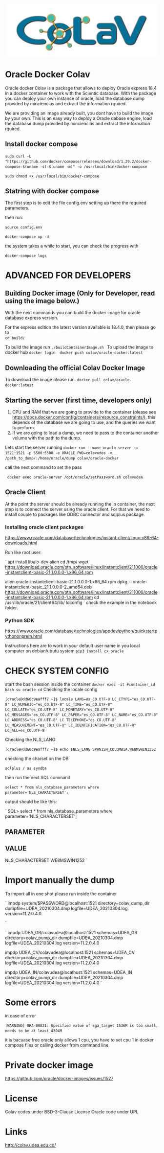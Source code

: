 <center><img src="https://raw.githubusercontent.com/colav/colav.github.io/master/img/Logo.png"/></center>


# Oracle Docker Colav
Oracle docker Colav is a package that allows to deploy Oracle express 18.4 in a docker container to work with the Scientic database.
With the package you can deploy your own instance of oracle, load the database dump provided by minciencias and extract the information rquired.

We are providing an image already built, you dont have to build the image by your own.
This is an easy way to deploy a Oracle dabase engine, load the database dump provided by minciencias and extract the information rquired.

## Install docker compose

`
sudo curl -L "https://github.com/docker/compose/releases/download/1.29.2/docker-compose-$(uname -s)-$(uname -m)" -o /usr/local/bin/docker-compose
`

`
sudo chmod +x /usr/local/bin/docker-compose
`

## Statring with docker compose
The first step is to edit the file config.env setting up there the required parameters.

then run:

`
source config.env
`

`
docker-compose up -d 
`

the system takes a while to start, you can check the progress with

`
docker-compose logs 
`

# ADVANCED FOR DEVELOPERS

## Building Docker image (Only for Developer, read using the image below.)

With the  next commands you can build the docker image for oracle database express version.

For the express edition the latest version available is 18.4.0, then please go to  
`
cd build/
`

To build the image run
`
./buildContainerImage.sh 
`
To upload the image to docker hub
`
docker login 
docker push colav/oracle-docker:latest
`




## Downloading the official Colav Docker Image
To download the image please run.
`
docker pull colav/oracle-docker:latest
`

## Starting the server (first time, developers only)

1) CPU and RAM that we are going to provide to the container (please see https://docs.docker.com/config/containers/resource_constraints/), this depends of the database we are going to use, and the queries we want to perform.
2) If we are going to load a dump, we need to pass to the container another volume with the path to the dump.

Lets start the server running 
`
docker run --name oracle-server -p 1521:1521 -p 5500:5500 -e ORACLE_PWD=colavudea -v /path_to_dump/:/home/oracle/dump colav/oracle-docker
`

call the next command to set the pass

` 
docker exec oracle-server /opt/oracle/setPassword.sh colavudea 
`


## Oracle Client

At the point the server should be already running the in container, the next step is to connect the server
using the oracle client. For that we need to install couple to packages like ODBC connector and sqlplus package.

### Installing oracle client packages
https://www.oracle.com/database/technologies/instant-client/linux-x86-64-downloads.html

Run like root user:

`
apt install libaio-dev alien
cd /tmp/
wget https://download.oracle.com/otn_software/linux/instantclient/211000/oracle-instantclient-basic-21.1.0.0.0-1.x86_64.rpm

alien oracle-instantclient-basic-21.1.0.0.0-1.x86_64.rpm 
dpkg -i oracle-instantclient-basic_21.1.0.0.0-2_amd64.deb
https://download.oracle.com/otn_software/linux/instantclient/211000/oracle-instantclient-basic-21.1.0.0.0-1.x86_64.rpm
cd /usr/lib/oracle/21/client64/lib/
ldconfig
`
check the example in the notebook folder.


### Python SDK
https://www.oracle.com/database/technologies/appdev/python/quickstartpythononprem.html

Instructions here are to work in your default user name in you local computer on debian/ubutu system
`
pip3 install cx_oracle
`


# CHECK SYSTEM CONFIG

start the bash session inside the container
`
docker exec -it #container_id bash
su oracle
cd
`
Checking the locale config

`
[oracle@dd60c9eafff7 ~]$ locale
LANG=es_CO.UTF-8
LC_CTYPE="es_CO.UTF-8"
LC_NUMERIC="es_CO.UTF-8"
LC_TIME="es_CO.UTF-8"
LC_COLLATE="es_CO.UTF-8"
LC_MONETARY="es_CO.UTF-8"
LC_MESSAGES="es_CO.UTF-8"
LC_PAPER="es_CO.UTF-8"
LC_NAME="es_CO.UTF-8"
LC_ADDRESS="es_CO.UTF-8"
LC_TELEPHONE="es_CO.UTF-8"
LC_MEASUREMENT="es_CO.UTF-8"
LC_IDENTIFICATION="es_CO.UTF-8"
LC_ALL=es_CO.UTF-8
`

Checking the NLS_LANG

`
[oracle@dd60c9eafff7 ~]$ echo $NLS_LANG
SPANISH_COLOMBIA.WE8MSWIN1252
`

checking the charset on the DB

`
sqlplus / as sysdba
`

then run the next SQL command

`
select * from nls_database_parameters where parameter='NLS_CHARACTERSET';
`

output should be like this:

`
SQL> select * from nls_database_parameters where parameter='NLS_CHARACTERSET';

PARAMETER
--------------------------------------------------------------------------------
VALUE
----------------------------------------------------------------
NLS_CHARACTERSET
WE8MSWIN1252
`


# Import manually the dump

To import all in one shot please run inside the container

`
impdp system/$PASSWORD@localhost:1521 directory=colav_dump_dir dumpfile=UDEA_20210304.dmp logfile=UDEA_20210304.log version=11.2.0.4.0

`

`
impdp UDEA_GR/colavudea@localhost:1521 schemas=UDEA_GR directory=colav_pump_dir dumpfile=UDEA_20210304.dmp logfile=UDEA_20210304.log version=11.2.0.4.0

impdp UDEA_CV/colavudea@localhost:1521 schemas=UDEA_CV directory=colav_pump_dir dumpfile=UDEA_20210304.dmp logfile=UDEA_20210304.log version=11.2.0.4.0

impdp UDEA_IN/colavudea@localhost:1521 schemas=UDEA_IN directory=colav_pump_dir dumpfile=UDEA_20210304.dmp logfile=UDEA_20210304.log version=11.2.0.4.0
`

# Some errors
in case of error

`
[WARNING] ORA-00821: Specified value of sga_target 1536M is too small, needs to be at least 4304M
`

it is bacuase free oracle only allows 1 cpu, you have to set cpu 1 in docker compose files or calling docker from command line.


# Private docker image
https://github.com/oracle/docker-images/issues/1527

# License
Colav codes under BSD-3-Clause License
Oracle code under UPL

# Links
http://colav.udea.edu.co/
